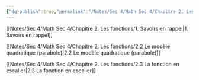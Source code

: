 ```yaml
---
{"dg-publish":true,"permalink":"/Notes/Sec 4/Math Sec 4/Chapitre 2. Les fonctions/"}
---
```


[[Notes/Sec 4/Math Sec 4/Chapitre 2. Les fonctions/1. Savoirs en rappel\|1. Savoirs en rappel]]

[[Notes/Sec 4/Math Sec 4/Chapitre 2. Les fonctions/2.2 Le modèle quadratique (parabole)\|2.2 Le modèle quadratique (parabole)]]

[[Notes/Sec 4/Math Sec 4/Chapitre 2. Les fonctions/2.3 La fonction en escalier\|2.3 La fonction en escalier]]
